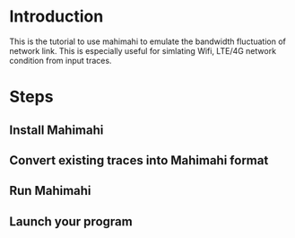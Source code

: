 # Introduction
This is the tutorial to use mahimahi to emulate the bandwidth fluctuation of network link. This is especially useful for simlating Wifi, LTE/4G network condition from input traces.

# Steps

## Install Mahimahi

## Convert existing traces into Mahimahi format

## Run Mahimahi

## Launch your program

